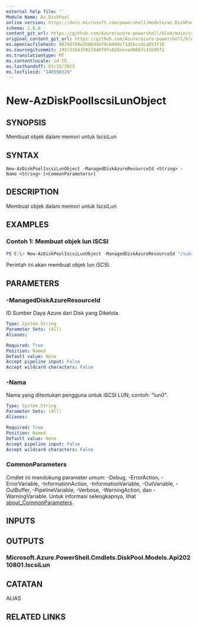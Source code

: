 ```yaml
---
external help file: ''
Module Name: Az.DiskPool
online version: https://docs.microsoft.com/powershell/module/az.DiskPool/new-AzDiskPoolIscsiLunObject
schema: 2.0.0
content_git_url: https://github.com/Azure/azure-powershell/blob/main/src/DiskPool/help/New-AzDiskPoolIscsiLunObject.md
original_content_git_url: https://github.com/Azure/azure-powershell/blob/main/src/DiskPool/help/New-AzDiskPoolIscsiLunObject.md
ms.openlocfilehash: 08798f89e2b06dde79cbd49cf1d5bccdca853f16
ms.sourcegitcommit: 1927316437817d48f97c62dceced0067c41b95f2
ms.translationtype: MT
ms.contentlocale: id-ID
ms.lasthandoff: 03/15/2022
ms.locfileid: "140556529"
---
```

# New-AzDiskPoolIscsiLunObject

## SYNOPSIS
Membuat objek dalam memori untuk IscsiLun

## SYNTAX

```
New-AzDiskPoolIscsiLunObject -ManagedDiskAzureResourceId <String> -Name <String> [<CommonParameters>]
```

## DESCRIPTION
Membuat objek dalam memori untuk IscsiLun

## EXAMPLES

### Contoh 1: Membuat objek lun iSCSI
```powershell
PS C:\> New-AzDiskPoolIscsiLunObject -ManagedDiskAzureResourceId "/subscriptions/xxxxxxxx-xxxx-xxxx-xxxx-xxxxxxxxxxxx/resourceGroups/storagepool-rg-test/providers/Microsoft.Compute/disks/disk-pool-disk-1" -Name 'lun0'

```

Perintah ini akan membuat objek lun iSCSI.

## PARAMETERS

### -ManagedDiskAzureResourceId
ID Sumber Daya Azure dari Disk yang Dikelola.

```yaml
Type: System.String
Parameter Sets: (All)
Aliases:

Required: True
Position: Named
Default value: None
Accept pipeline input: False
Accept wildcard characters: False
```

### -Nama
Nama yang ditentukan pengguna untuk iSCSI LUN; contoh: "lun0".

```yaml
Type: System.String
Parameter Sets: (All)
Aliases:

Required: True
Position: Named
Default value: None
Accept pipeline input: False
Accept wildcard characters: False
```

### CommonParameters
Cmdlet ini mendukung parameter umum: -Debug, -ErrorAction, -ErrorVariable, -InformationAction, -InformationVariable, -OutVariable, -OutBuffer, -PipelineVariable, -Verbose, -WarningAction, dan -WarningVariable. Untuk informasi selengkapnya, lihat [about_CommonParameters](http://go.microsoft.com/fwlink/?LinkID=113216).

## INPUTS

## OUTPUTS

### Microsoft.Azure.PowerShell.Cmdlets.DiskPool.Models.Api20210801.IscsiLun

## CATATAN

ALIAS

## RELATED LINKS

